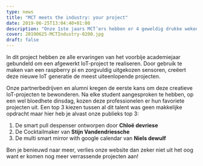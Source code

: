 ```yaml
---
type: news
title: "MCT meets the industry: your project"
date: 2019-06-25T13:04:40+01:00
description: "Onze 1ste jaars MCT’ers hebben er 4 geweldig drukke weken op zitten. Een jaar lang hebben ze het beste van zichzelf gegeven tijdens de les en onlangs kregen ze eindelijk de opdracht hun eerste project uit te werken. "
cover: 20190625-MCTIndustry-0200.jpg
draft: false
---
```


In dit project hebben ze alle ervaringen van het voorbije academiejaar gebundeld om een afgewerkt IoT-project te realiseren. Door gebruik te maken van een raspberry pi en zorgvuldig uitgekozen sensoren, creëert deze nieuwe IoT generatie de meest uiteenlopende projecten.

Onze partnerbedrijven en alumni kregen de eerste kans om deze creatieve IoT-projecten te bewonderen. Na elke student aangesproken te hebben, op een wel bloedhete dinsdag, kozen deze professionelen er hun favoriete projecten uit. Een top 3 kiezen tussen al dit talent was geen makkelijke opdracht maar hier heb je alvast onze publieks top 3:

1. De smart pull despenser ontworpen door **Chloë devriese**
2. De Cocktailmaker van **Stijn Vandendriessche**
3. De multi smart mirror with google calendar van **Niels dewulf**

Ben je benieuwd naar meer, verlies onze website dan zeker niet uit het oog want er komen nog meer verrassende projecten aan!